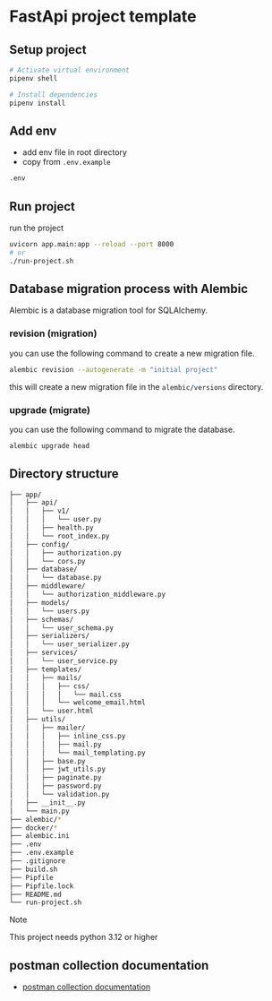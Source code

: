 # FastApi project template

## Setup project
```bash
# Activate virtual environment
pipenv shell

# Install dependencies
pipenv install
```

## Add env
* add env file in root directory
* copy from `.env.example`

```bash
.env
```

## Run project

run the project
```bash
uvicorn app.main:app --reload --port 8000
# or
./run-project.sh
```

## Database migration process with Alembic
Alembic is a database migration tool for SQLAlchemy.

### revision (migration)
you can use the following command to create a new migration file.

```bash
alembic revision --autogenerate -m "initial project"
```

this will create a new migration file in the `alembic/versions` directory.

### upgrade (migrate)
you can use the following command to migrate the database.

```bash
alembic upgrade head
```

## Directory structure

```bash
├── app/
│   ├── api/
│   │   ├── v1/
│   │   │   └── user.py
│   │   ├── health.py
│   │   └── root_index.py
│   ├── config/
│   │   ├── authorization.py
│   │   └── cors.py
│   ├── database/
│   │   └── database.py
│   ├── middleware/
│   │   └── authorization_middleware.py
│   ├── models/
│   │   └── users.py
│   ├── schemas/
│   │   └── user_schema.py
│   ├── serializers/
│   │   └── user_serializer.py
│   ├── services/
│   │   └── user_service.py
│   ├── templates/
│   │   ├── mails/
│   │   │   ├── css/
│   │   │   │   └── mail.css
│   │   │   └── welcome_email.html
│   │   └── user.html
│   ├── utils/
│   │   ├── mailer/
│   │   │   ├── inline_css.py
│   │   │   ├── mail.py
│   │   │   └── mail_templating.py
│   │   ├── base.py
│   │   ├── jwt_utils.py
│   │   ├── paginate.py
│   │   ├── password.py
│   │   └── validation.py
│   ├── __init__.py
│   └── main.py
├── alembic/*
├── docker/*
├── alembic.ini
├── .env
├── .env.example
├── .gitignore
├── build.sh
├── Pipfile
├── Pipfile.lock
├── README.md
└── run-project.sh
```

> [!NOTE]  
> This project needs python 3.12 or higher

## postman collection documentation

* [postman collection documentation](https://documenter.getpostman.com/view/9920489/2sAYQZGBNJ)